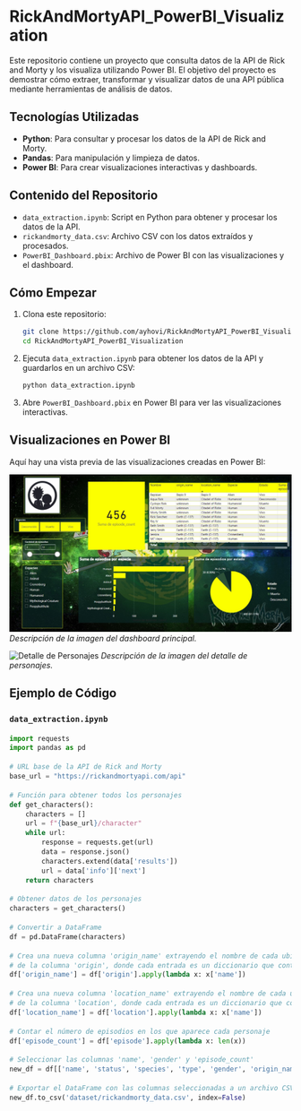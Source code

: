 # RickAndMortyAPI_PowerBI_Visualization

Este repositorio contiene un proyecto que consulta datos de la API de Rick and Morty y los visualiza utilizando Power BI. El objetivo del proyecto es demostrar cómo extraer, transformar y visualizar datos de una API pública mediante herramientas de análisis de datos.

## Tecnologías Utilizadas
- **Python**: Para consultar y procesar los datos de la API de Rick and Morty.
- **Pandas**: Para manipulación y limpieza de datos.
- **Power BI**: Para crear visualizaciones interactivas y dashboards.

## Contenido del Repositorio
- `data_extraction.ipynb`: Script en Python para obtener y procesar los datos de la API.
- `rickandmorty_data.csv`: Archivo CSV con los datos extraídos y procesados.
- `PowerBI_Dashboard.pbix`: Archivo de Power BI con las visualizaciones y el dashboard.

## Cómo Empezar
1. Clona este repositorio:
    ```sh
    git clone https://github.com/ayhovi/RickAndMortyAPI_PowerBI_Visualization.git
    cd RickAndMortyAPI_PowerBI_Visualization
    ```
2. Ejecuta `data_extraction.ipynb` para obtener los datos de la API y guardarlos en un archivo CSV:
    ```sh
    python data_extraction.ipynb
    ```
3. Abre `PowerBI_Dashboard.pbix` en Power BI para ver las visualizaciones interactivas.

## Visualizaciones en Power BI
Aquí hay una vista previa de las visualizaciones creadas en Power BI:

![Dashboard Principal](Images/captura_dashboard.jpg)
*Descripción de la imagen del dashboard principal.*

![Detalle de Personajes](images/character_details.png)
*Descripción de la imagen del detalle de personajes.*

## Ejemplo de Código
### `data_extraction.ipynb`
```python
import requests
import pandas as pd

# URL base de la API de Rick and Morty
base_url = "https://rickandmortyapi.com/api"

# Función para obtener todos los personajes
def get_characters():
    characters = []
    url = f"{base_url}/character"
    while url:
        response = requests.get(url)
        data = response.json()
        characters.extend(data['results'])
        url = data['info']['next']
    return characters

# Obtener datos de los personajes
characters = get_characters()

# Convertir a DataFrame
df = pd.DataFrame(characters)

# Crea una nueva columna 'origin_name' extrayendo el nombre de cada ubicación
# de la columna 'origin', donde cada entrada es un diccionario que contiene una clave 'name'.
df['origin_name'] = df['origin'].apply(lambda x: x['name'])

# Crea una nueva columna 'location_name' extrayendo el nombre de cada ubicación
# de la columna 'location', donde cada entrada es un diccionario que contiene una clave 'name'.
df['location_name'] = df['location'].apply(lambda x: x['name'])

# Contar el número de episodios en los que aparece cada personaje
df['episode_count'] = df['episode'].apply(lambda x: len(x))

# Seleccionar las columnas 'name', 'gender' y 'episode_count'
new_df = df[['name', 'status', 'species', 'type', 'gender', 'origin_name', 'location_name', 'image', 'url', 'episode_count']]

# Exportar el DataFrame con las columnas seleccionadas a un archivo CSV
new_df.to_csv('dataset/rickandmorty_data.csv', index=False)
